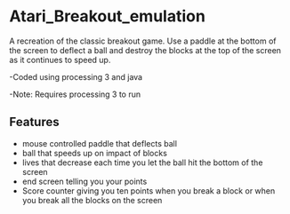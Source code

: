 # Atari_Breakout_emulation
A recreation of the classic breakout game. Use a paddle at the bottom of the screen to deflect a ball and destroy the blocks at the top of the screen as it continues to speed up.

-Coded using processing 3 and java

-Note: Requires processing 3 to run

Features
---------
- mouse controlled paddle that deflects ball
- ball that speeds up on impact of blocks
- lives that decrease each time you let the ball hit the bottom of the screen
- end screen telling you your points
- Score counter giving you ten points when you break a block or when you break all the blocks on the screen
